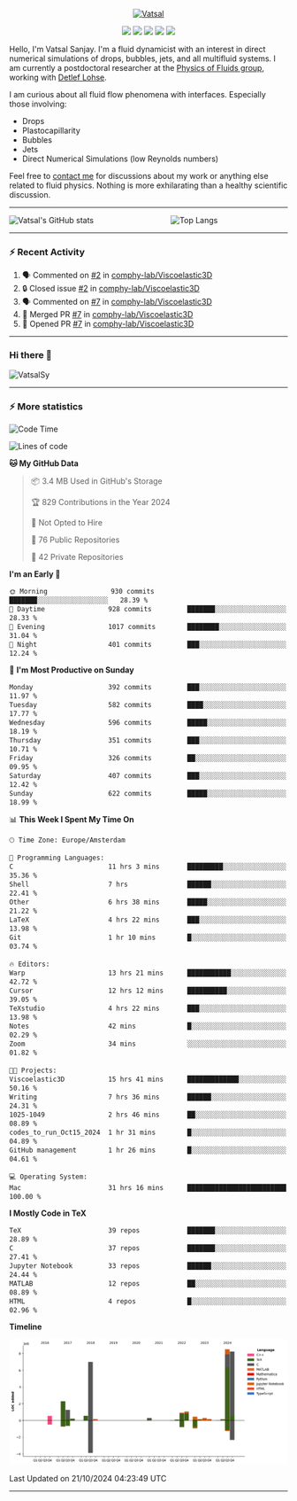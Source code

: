 <center>

[<img alt="Vatsal" width="200px" src="https://www.dropbox.com/s/dxyybgtblo8er6h/Logo_Vatsal_Vector.png?raw=1">](https://www.vatsalsanjay.com)

[<img src="https://img.shields.io/badge/googlescholar-4285F4?&style=for-the-badge&logo=googlescholar&logoColor=white">](https://scholar.google.com/citations?hl=en&user=67aQviYAAAAJ)
[<img src="https://img.shields.io/static/v1.svg?&style=for-the-badge&logo=ResearchGate&label=&message=ResearchGate&logoColor=white&color=green">](https://www.researchgate.net/profile/Vatsal-Sanjay-2)
[<img src="https://img.shields.io/badge/twitter-1DA1F2?&style=for-the-badge&logo=twitter&logoColor=white">](https://twitter.com/VatsalSanjay)
[<img src="https://img.shields.io/badge/linkedin-0A66C2?&style=for-the-badge&logo=linkedin">](https://www.linkedin.com/in/vatsalsanjay/)
[<img src="https://img.shields.io/badge/orcid-A6CE39?&style=for-the-badge&logo=orcid&logoColor=white">](https://orcid.org/0000-0002-4293-6099)

</center>

Hello, I'm Vatsal Sanjay. I'm a fluid dynamicist with an interest in direct numerical simulations of drops, bubbles, jets, and all multifluid systems. I am currently a postdoctoral researcher at the [Physics of Fluids group](https://pof.tnw.utwente.nl), working with [Detlef Lohse](https://en.wikipedia.org/wiki/Detlef_Lohse). 

I am curious about all fluid flow phenomena with interfaces. Especially those involving:

- Drops
- Plastocapillarity
- Bubbles
- Jets
- Direct Numerical Simulations (low Reynolds numbers)

Feel free to [contact me](mailto:contact@vatsalsanjay.com) for discussions about my work or anything else related to fluid physics. Nothing is more exhilarating than a healthy scientific discussion.

<!-- ![Vatsal's GitHub stats](https://github-readme-stats-xi-wine-74.vercel.app/api?username=VatsalSy&show_icons=true&theme=vision-friendly-dark)

![Top Langs](https://github-readme-stats-xi-wine-74.vercel.app/api/top-langs/?username=VatsalSy&layout=compact&theme=vision-friendly-dark) -->

---
<div style="display: flex; justify-content: space-between;">
    <img src="https://github-readme-stats-xi-wine-74.vercel.app/api?username=VatsalSy&show_icons=true&theme=vision-friendly-dark" alt="Vatsal's GitHub stats" style="width: 55%;">
    <img src="https://github-readme-stats-xi-wine-74.vercel.app/api/top-langs/?username=VatsalSy&layout=compact&theme=vision-friendly-dark" alt="Top Langs" style="width: 42%;">
</div>

---

### :zap: Recent Activity

<!--START_SECTION:activity-->
1. 🗣 Commented on [#2](https://github.com/comphy-lab/Viscoelastic3D/issues/2#issuecomment-2425132480) in [comphy-lab/Viscoelastic3D](https://github.com/comphy-lab/Viscoelastic3D)
2. 🔒 Closed issue [#2](https://github.com/comphy-lab/Viscoelastic3D/issues/2) in [comphy-lab/Viscoelastic3D](https://github.com/comphy-lab/Viscoelastic3D)
3. 🗣 Commented on [#7](https://github.com/comphy-lab/Viscoelastic3D/pull/7#issuecomment-2425132176) in [comphy-lab/Viscoelastic3D](https://github.com/comphy-lab/Viscoelastic3D)
4. 🎉 Merged PR [#7](https://github.com/comphy-lab/Viscoelastic3D/pull/7) in [comphy-lab/Viscoelastic3D](https://github.com/comphy-lab/Viscoelastic3D)
5. 💪 Opened PR [#7](https://github.com/comphy-lab/Viscoelastic3D/pull/7) in [comphy-lab/Viscoelastic3D](https://github.com/comphy-lab/Viscoelastic3D)
<!--END_SECTION:activity-->
---

### Hi there 👋
<p align="left"> <img src="https://komarev.com/ghpvc/?username=VatsalSy&label=Profile%20views&color=orange&style=for-the-badge" alt="VatsalSy" /> </p>

---
### :zap: More statistics

<!--START_SECTION:waka-->
![Code Time](http://img.shields.io/badge/Code%20Time-421%20hrs%2021%20mins-blue)

![Lines of code](https://img.shields.io/badge/From%20Hello%20World%20I%27ve%20Written-32.2%20million%20lines%20of%20code-blue)

**🐱 My GitHub Data** 

> 📦 3.4 MB Used in GitHub's Storage 
 > 
> 🏆 829 Contributions in the Year 2024
 > 
> 🚫 Not Opted to Hire
 > 
> 📜 76 Public Repositories 
 > 
> 🔑 42 Private Repositories 
 > 
**I'm an Early 🐤** 

```text
🌞 Morning                930 commits         ███████░░░░░░░░░░░░░░░░░░   28.39 % 
🌆 Daytime                928 commits         ███████░░░░░░░░░░░░░░░░░░   28.33 % 
🌃 Evening                1017 commits        ████████░░░░░░░░░░░░░░░░░   31.04 % 
🌙 Night                  401 commits         ███░░░░░░░░░░░░░░░░░░░░░░   12.24 % 
```
📅 **I'm Most Productive on Sunday** 

```text
Monday                   392 commits         ███░░░░░░░░░░░░░░░░░░░░░░   11.97 % 
Tuesday                  582 commits         ████░░░░░░░░░░░░░░░░░░░░░   17.77 % 
Wednesday                596 commits         █████░░░░░░░░░░░░░░░░░░░░   18.19 % 
Thursday                 351 commits         ███░░░░░░░░░░░░░░░░░░░░░░   10.71 % 
Friday                   326 commits         ██░░░░░░░░░░░░░░░░░░░░░░░   09.95 % 
Saturday                 407 commits         ███░░░░░░░░░░░░░░░░░░░░░░   12.42 % 
Sunday                   622 commits         █████░░░░░░░░░░░░░░░░░░░░   18.99 % 
```


📊 **This Week I Spent My Time On** 

```text
🕑︎ Time Zone: Europe/Amsterdam

💬 Programming Languages: 
C                        11 hrs 3 mins       █████████░░░░░░░░░░░░░░░░   35.36 % 
Shell                    7 hrs               ██████░░░░░░░░░░░░░░░░░░░   22.41 % 
Other                    6 hrs 38 mins       █████░░░░░░░░░░░░░░░░░░░░   21.22 % 
LaTeX                    4 hrs 22 mins       ███░░░░░░░░░░░░░░░░░░░░░░   13.98 % 
Git                      1 hr 10 mins        █░░░░░░░░░░░░░░░░░░░░░░░░   03.74 % 

🔥 Editors: 
Warp                     13 hrs 21 mins      ███████████░░░░░░░░░░░░░░   42.72 % 
Cursor                   12 hrs 12 mins      ██████████░░░░░░░░░░░░░░░   39.05 % 
TeXstudio                4 hrs 22 mins       ███░░░░░░░░░░░░░░░░░░░░░░   13.98 % 
Notes                    42 mins             █░░░░░░░░░░░░░░░░░░░░░░░░   02.29 % 
Zoom                     34 mins             ░░░░░░░░░░░░░░░░░░░░░░░░░   01.82 % 

🐱‍💻 Projects: 
Viscoelastic3D           15 hrs 41 mins      █████████████░░░░░░░░░░░░   50.16 % 
Writing                  7 hrs 36 mins       ██████░░░░░░░░░░░░░░░░░░░   24.31 % 
1025-1049                2 hrs 46 mins       ██░░░░░░░░░░░░░░░░░░░░░░░   08.89 % 
codes_to_run_Oct15_2024  1 hr 31 mins        █░░░░░░░░░░░░░░░░░░░░░░░░   04.89 % 
GitHub management        1 hr 26 mins        █░░░░░░░░░░░░░░░░░░░░░░░░   04.61 % 

💻 Operating System: 
Mac                      31 hrs 16 mins      █████████████████████████   100.00 % 
```

**I Mostly Code in TeX** 

```text
TeX                      39 repos            ███████░░░░░░░░░░░░░░░░░░   28.89 % 
C                        37 repos            ███████░░░░░░░░░░░░░░░░░░   27.41 % 
Jupyter Notebook         33 repos            ██████░░░░░░░░░░░░░░░░░░░   24.44 % 
MATLAB                   12 repos            ██░░░░░░░░░░░░░░░░░░░░░░░   08.89 % 
HTML                     4 repos             █░░░░░░░░░░░░░░░░░░░░░░░░   02.96 % 
```



**Timeline**

![Lines of Code chart](https://raw.githubusercontent.com/VatsalSy/VatsalSy/main/assets/bar_graph.png)


 Last Updated on 21/10/2024 04:23:49 UTC
<!--END_SECTION:waka-->
---

